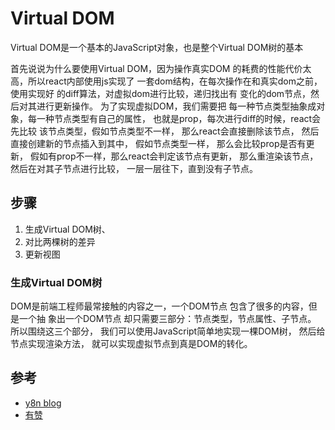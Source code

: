 # Virtual DOM
Virtual DOM是一个基本的JavaScript对象，也是整个Virtual DOM树的基本

首先说说为什么要使用Virtual DOM，因为操作真实DOM
的耗费的性能代价太高，所以react内部使用js实现了
一套dom结构，在每次操作在和真实dom之前，使用实现好
的diff算法，对虚拟dom进行比较，递归找出有
变化的dom节点，然后对其进行更新操作。
为了实现虚拟DOM，我们需要把
每一种节点类型抽象成对象，每一种节点类型有自己的属性，
也就是prop，每次进行diff的时候，react会先比较
该节点类型，假如节点类型不一样，
那么react会直接删除该节点，
然后直接创建新的节点插入到其中，
假如节点类型一样，
那么会比较prop是否有更新，
假如有prop不一样，那么react会判定该节点有更新，
那么重渲染该节点，然后在对其子节点进行比较，
一层一层往下，直到没有子节点。

## 步骤
1. 生成Virtual DOM树、
2. 对比两棵树的差异
3. 更新视图

### 生成Virtual DOM树
DOM是前端工程师最常接触的内容之一，一个DOM节点
包含了很多的内容，但是一个抽
象出一个DOM节点
却只需要三部分：节点类型，节点属性、子节点。
所以围绕这三个部分，
我们可以使用JavaScript简单地实现一棵DOM树，
然后给节点实现渲染方法，
就可以实现虚拟节点到真是DOM的转化。

## 参考
- [y8n blog](https://github.com/y8n/blog/issues/5)
- [有赞](https://tech.youzan.com/vdom-2/)
